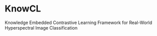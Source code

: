 # KnowCL


Knowledge Embedded Contrastive Learning Framework for Real-World Hyperspectral Image Classification
